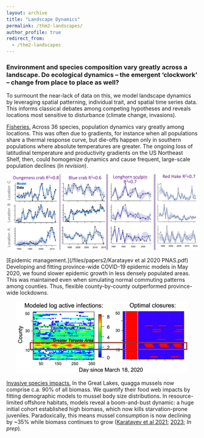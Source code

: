 ```yaml
---
layout: archive
title: "Landscape Dynamics"
permalink: /thm2-landscapes/
author_profile: true
redirect_from:
  - /thm2-landscapes
---
```


<h3> Environment and species composition vary greatly across a landscape. Do ecological dynamics – the emergent ‘clockwork’ – change from place to place as well? </h3>

To surmount the near-lack of data on this, we model landscape dynamics by leveraging spatial patterning, individual trait, and spatial time series data. This informs classical debates among competing hypotheses and reveals locations most sensitive to disturbance (climate change, invasions).

<ins>Fisheries.</ins> Across 36 species, population dynamics vary greatly among locations. This was often due to gradients, for instance when all populations share a thermal response curve, but die-offs happen only in southern populations where absolute temperatures are greater. The ongoing loss of latitudinal temperature and productivity gradients on the US Northeast Shelf, then, could homogenize dynamics and cause frequent, large-scale population declines (_In revision_).

<p align="center"> <img src="/files/landscape dynamics.png" width=525> </p>

[Epidemic management.](/files/papers2/Karatayev et al 2020 PNAS.pdf) Developing and fitting province-wide COVID-19 epidemic models in May 2020, we found slower epidemic growth in less densely populated areas. This was maintained even when simulating normal commuting patterns among counties. Thus, flexible county-by-county outperformed province-wide lockdowns.

<p align="center"> <img src="/files/covid dynamics.png" width=450> </p>

<ins>Invasive species impacts.</ins> In the Great Lakes, quagga mussels now comprise c.a. 90% of all biomass. We quantify their food web impacts by fitting demographic models to mussel body size distributions. In resource-limited offshore habitats, models reveal a boom-and-bust dynamic: a huge initial cohort established high biomass, which now kills starvation-prone juveniles. Paradoxically, this means mussel consumption is now declining by ~35% while biomass continues to grow ([Karatayev et al 2021](https://www.researchgate.net/profile/Knut-Mehler/publication/350610089_Lake_morphometry_determines_Dreissena_invasion_dynamics/links/606b0f40458515614d3a18ed/Lake-morphometry-determines-Dreissena-invasion-dynamics.pdf); [2023](https://link.springer.com/article/10.1007/s10021-023-00828-2); _In prep_).
